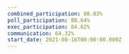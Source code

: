 ```yaml
---
combined_participation: 88.03%
poll_participation: 88.64%
exec_participation: 84.62%
communication: 64.32%
start_date: 2021-08-16T00:00:00.000Z
---
```

